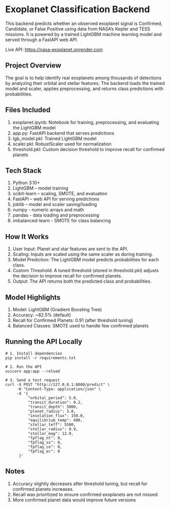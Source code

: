 # Exoplanet Classification Backend

This backend predicts whether an observed exoplanet signal is Confirmed, Candidate, or False Positive using data from NASA’s Kepler and TESS missions.
It is powered by a trained LightGBM machine learning model and served through a FastAPI web API.

Live API: https://nasa-exoplanet.onrender.com

## Project Overview

The goal is to help identify real exoplanets among thousands of detections by analyzing their orbital and stellar features.
The backend loads the trained model and scaler, applies preprocessing, and returns class predictions with probabilities.

## Files Included

1. exoplanet.ipynb: Notebook for training, preprocessing, and evaluating the LightGBM model
2. app.py: FastAPI backend that serves predictions
3. lgb_model.pkl: Trained LightGBM model
4. scaler.pkl: RobustScaler used for normalization
5. threshold.pkl: Custom decision threshold to improve recall for confirmed planets

## Tech Stack
1. Python 3.10+
2. LightGBM – model training
3. scikit-learn – scaling, SMOTE, and evaluation
4. FastAPI – web API for serving predictions
5. joblib – model and scaler saving/loading
6. numpy - numeric arrays and math
7. pandas - data loading and preprocessing
8. imbalanced-learn - SMOTE for class balancing

## How It Works
1. User Input: Planet and star features are sent to the API.
2. Scaling: Inputs are scaled using the same scaler as during training.
3. Model Prediction: The LightGBM model predicts probabilities for each class.
4. Custom Threshold: A tuned threshold (stored in threshold.pkl) adjusts the decision to improve recall for confirmed planets.
5. Output: The API returns both the predicted class and probabilities.

## Model Highlights
1. Model: LightGBM (Gradient Boosting Tree)
2. Accuracy: ~82.5% (default)
3. Recall for Confirmed Planets: 0.91 (after threshold tuning)
4. Balanced Classes: SMOTE used to handle few confirmed planets

## Running the API Locally

```
# 1. Install dependencies
pip install -r requirements.txt

# 2. Run the API
uvicorn app:app --reload

# 3. Send a test request
curl -X POST "http://127.0.0.1:8000/predict" \
     -H "Content-Type: application/json" \
     -d '{
          "orbital_period": 5.0,
          "transit_duration": 0.2,
          "transit_depth": 5000,
          "planet_radius": 3.0,
          "insolation_flux": 150.0,
          "equilibrium_temp": 600,
          "stellar_teff": 5500,
          "stellar_radius": 0.9,
          "stellar_mag": 12.0,
          "fpflag_nt": 0,
          "fpflag_ss": 0,
          "fpflag_co": 0,
          "fpflag_ec": 0
      }'
```
## Notes
1. Accuracy slightly decreases after threshold tuning, but recall for confirmed planets increases.
2. Recall was prioritized to ensure confirmed exoplanets are not missed.
3. More confirmed planet data would improve future versions

